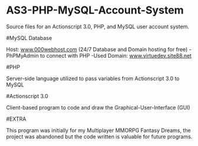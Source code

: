 # AS3-PHP-MySQL-Account-System

Source files for an Actionscript 3.0, PHP, and MySQL user account system.

#MySQL Database

Host: www.000webhost.com (24/7 Database and Domain hosting for free)
-PhPMyAdmin to connect with PHP
-Used Domain:  www.virtuedev.site88.net

#PHP

Server-side language utilized to pass variables from Actionscript 3.0 to MySQL

#Actionscript 3.0

Client-based program to code and draw the Graphical-User-Interface (GUI)

#EXTRA

This program was initially for my Multiplayer MMORPG Fantasy Dreams, the project was abandoned but the code written
is valuable for future programs.
